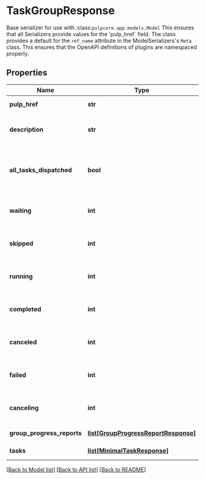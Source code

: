 # TaskGroupResponse

Base serializer for use with :class:`pulpcore.app.models.Model`  This ensures that all Serializers provide values for the 'pulp_href` field.  The class provides a default for the ``ref_name`` attribute in the ModelSerializers's ``Meta`` class. This ensures that the OpenAPI definitions of plugins are namespaced properly.
## Properties
Name | Type | Description | Notes
------------ | ------------- | ------------- | -------------
**pulp_href** | **str** |  | [optional] [readonly] 
**description** | **str** | A description of the task group. | 
**all_tasks_dispatched** | **bool** | Whether all tasks have been spawned for this task group. | 
**waiting** | **int** | Number of tasks in the &#39;waiting&#39; state | [optional] [readonly] 
**skipped** | **int** | Number of tasks in the &#39;skipped&#39; state | [optional] [readonly] 
**running** | **int** | Number of tasks in the &#39;running&#39; state | [optional] [readonly] 
**completed** | **int** | Number of tasks in the &#39;completed&#39; state | [optional] [readonly] 
**canceled** | **int** | Number of tasks in the &#39;canceled&#39; state | [optional] [readonly] 
**failed** | **int** | Number of tasks in the &#39;failed&#39; state | [optional] [readonly] 
**canceling** | **int** | Number of tasks in the &#39;canceling&#39; state | [optional] [readonly] 
**group_progress_reports** | [**list[GroupProgressReportResponse]**](GroupProgressReportResponse.md) |  | [optional] [readonly] 
**tasks** | [**list[MinimalTaskResponse]**](MinimalTaskResponse.md) |  | [optional] [readonly] 

[[Back to Model list]](../README.md#documentation-for-models) [[Back to API list]](../README.md#documentation-for-api-endpoints) [[Back to README]](../README.md)


